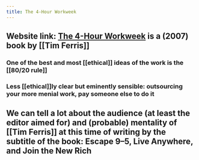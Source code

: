 ```yaml
---
title: The 4-Hour Workweek
---
```


## Website link: [The 4-Hour Workweek](https://fourhourworkweek.com/) is a (2007) book by [[Tim Ferris]]
### One of the best and most [[ethical]] ideas of the work is the [[80/20 rule]]

### Less [[ethical]]ly clear but eminently sensible: outsourcing your more menial work, pay someone else to do it

## We can tell a lot about the audience (at least the editor aimed for) and (probable) mentality of [[Tim Ferris]] at this time of writing by the subtitle of the book: **Escape 9–5, Live Anywhere, and Join the New Rich**
